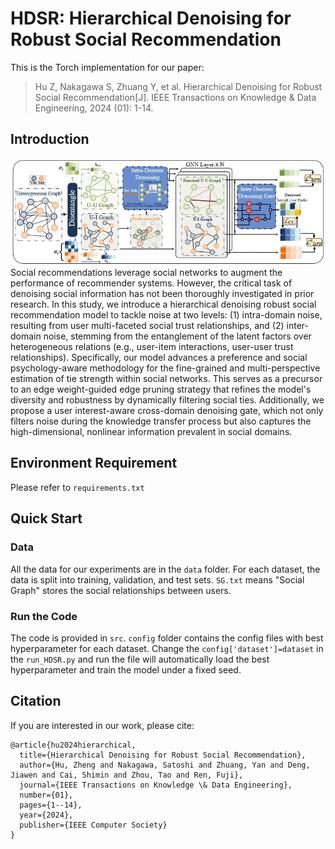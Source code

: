 # HDSR: Hierarchical Denoising for Robust Social Recommendation 
This is the Torch implementation for our paper:

>Hu Z, Nakagawa S, Zhuang Y, et al. Hierarchical Denoising for Robust Social Recommendation[J]. IEEE Transactions on Knowledge & Data Engineering, 2024 (01): 1-14.

## Introduction
![Framework](./pics/framework.png)
Social recommendations leverage social networks to augment the performance of recommender systems. However, the critical task of denoising social information has not been thoroughly investigated in prior research. In this study, we introduce a hierarchical denoising robust social recommendation model to tackle noise at two levels: (1) intra-domain noise, resulting from user multi-faceted social trust relationships, and (2) inter-domain noise, stemming from the entanglement of the latent factors over heterogeneous relations (e.g., user-item interactions, user-user trust relationships). Specifically, our model advances a preference and social psychology-aware methodology for the fine-grained and multi-perspective estimation of tie strength within social networks. This serves as a precursor to an edge weight-guided edge pruning strategy that refines the model's diversity and robustness by dynamically filtering social ties. Additionally, we propose a user interest-aware cross-domain denoising gate, which not only filters noise during the knowledge transfer process but also captures the high-dimensional, nonlinear information prevalent in social domains.

## Environment Requirement
Please refer to `requirements.txt`

## Quick Start

### Data
All the data for our experiments are in the `data` folder. For each dataset, the data is split into training, validation, and test sets. `SG.txt` means "Social Graph" stores the social relationships between users.

### Run the Code
The code is provided in `src`. `config` folder contains the config files with best hyperparameter for each dataset. Change the `config['dataset']=dataset` in the `run_HDSR.py` and run the file will automatically load the best hyperparameter and train the model under a fixed seed.

## Citation 
If you are interested in our work, please cite:
```
@article{hu2024hierarchical,
  title={Hierarchical Denoising for Robust Social Recommendation},
  author={Hu, Zheng and Nakagawa, Satoshi and Zhuang, Yan and Deng, Jiawen and Cai, Shimin and Zhou, Tao and Ren, Fuji},
  journal={IEEE Transactions on Knowledge \& Data Engineering},
  number={01},
  pages={1--14},
  year={2024},
  publisher={IEEE Computer Society}
}
```

